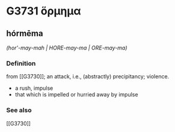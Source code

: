 # G3731 ὅρμημα

## hórmēma

_(hor'-may-mah | HORE-may-ma | ORE-may-ma)_

### Definition

from [[G3730]]; an attack, i.e., (abstractly) precipitancy; violence.

- a rush, impulse
- that which is impelled or hurried away by impulse

### See also

[[G3730]]


